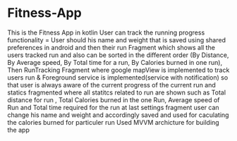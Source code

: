 # Fitness-App
This is the Fitness App in kotlin User can track the running progress 
functionality = User should his name and weight that is saved using shared preferences in android and then their run Fragment which shows all the users tracked run and also can be sorted in the different order
(By Distance, By Average speed, By Total time for a run, By Calories burned in one run), Then RunTracking Fragment where google mapView is implemented to track users run & Foreground service is implemented(service with notification)
so that user is always aware of the current progress of the current run and statics fragmented where all statitcs related to run are shown such as Total distance for run , Total Calories burned in the one Run, Average speed of 
Run and Total time required for the run at last settings fragment user can change his name and weight and accordingly saved and used for caculating the calories burned for particuler run
Used MVVM archicture for building the app

